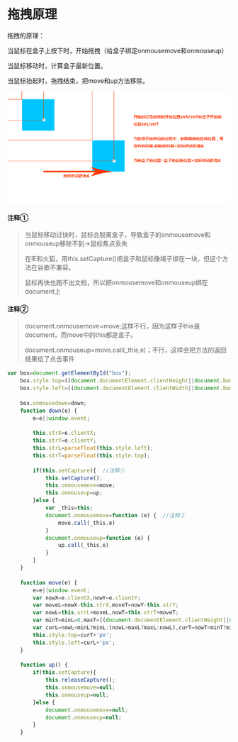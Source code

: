 # 拖拽原理

拖拽的原理：

当鼠标在盒子上按下时，开始拖拽（给盒子绑定onmousemove和onmouseup）

当鼠标移动时，计算盒子最新位置。

当鼠标抬起时，拖拽结束，把move和up方法移除。

![拖拽原理](images/拖拽原理.jpg)

#### 注释①

> 当鼠标移动过快时，鼠标会脱离盒子，导致盒子的onmousemove和onmouseup移除不到->鼠标焦点丢失
>
> 在IE和火狐，用this.setCapture()把盒子和鼠标像绳子绑在一块，但这个方法在谷歌不兼容。
>
> 鼠标再快也跑不出文档，所以把onmousemove和onmouseup绑在document上

#### 注释②

> document.onmousemove=move;这样不行，因为这样子this是document，而move中的this都是盒子。
>
>  document.onmouseup=move.call(_this,e)；不行，这样会把方法的返回结果给了点击事件



```javascript
var box=document.getElementById("box");
    box.style.top=((document.documentElement.clientHeight||document.body.clientHeight)-box.offsetHeight)/2+'px';
    box.style.left=((document.documentElement.clientWidth||document.body.clientWidth)-box.offsetWidth)/2+'px';

    box.onmousedown=down;
    function down(e) {
        e=e||window.event;

        this.strX=e.clientX;
        this.strY=e.clientY;
        this.strL=parseFloat(this.style.left);
        this.strT=parseFloat(this.style.top);

        if(this.setCapture){  //注释①
            this.setCapture();
            this.onmousemove=move;
            this.onmouseup=up;
        }else {
            var _this=this;
            document.onmousemove=function (e) {  //注释②
                move.call(_this,e)
            }
            document.onmouseup=function (e) {
                up.call(_this,e)
            }
        }
    }
    
    function move(e) {
        e=e||window.event;
        var nowX=e.clientX,nowY=e.clientY;
        var moveL=nowX-this.strX,moveT=nowY-this.strY;
        var nowL=this.strL+moveL,nowT=this.strT+moveT;
        var minT=minL=0,maxT=((document.documentElement.clientHeight||document.body.clientHeight)-this.offsetHeight),maxL=((document.documentElement.clientWidth||document.body.clientWidth)-this.offsetWidth);
        var curL=nowL<minL?minL:(nowL>maxL?maxL:nowL),curT=nowT<minT?minT:(nowT>maxT?maxT:nowT);
        this.style.top=curT+'px';
        this.style.left=curL+'px';
    }
    
    function up() {
        if(this.setCapture){
            this.releaseCapture();
            this.onmousemove=null;
            this.onmouseup=null;
        }else {
            document.onmousemove=null;
            document.onmouseup=null;
        }
    }
```